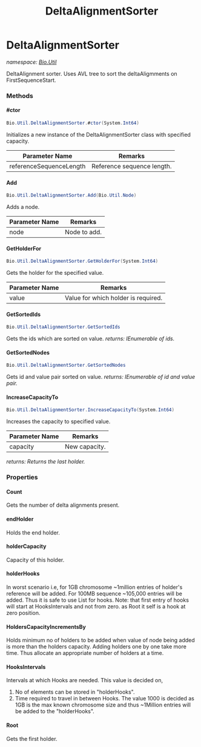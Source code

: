 ﻿---
title: DeltaAlignmentSorter
---

# DeltaAlignmentSorter
_namespace: [Bio.Util](N-Bio.Util.html)_

DeltaAlignment sorter.
 Uses AVL tree to sort the deltaAligmments on FirstSequenceStart.

### Methods

#### #ctor
```csharp
Bio.Util.DeltaAlignmentSorter.#ctor(System.Int64)
```
Initializes a new instance of the DeltaAlignmentSorter class with specified capacity.

|Parameter Name|Remarks|
|--------------|-------|
|referenceSequenceLength|Reference sequence length.|


#### Add
```csharp
Bio.Util.DeltaAlignmentSorter.Add(Bio.Util.Node)
```
Adds a node.

|Parameter Name|Remarks|
|--------------|-------|
|node|Node to add.|


#### GetHolderFor
```csharp
Bio.Util.DeltaAlignmentSorter.GetHolderFor(System.Int64)
```
Gets the holder for the specified value.

|Parameter Name|Remarks|
|--------------|-------|
|value|Value for which holder is required.|


#### GetSortedIds
```csharp
Bio.Util.DeltaAlignmentSorter.GetSortedIds
```
Gets the ids which are sorted on value.
_returns: IEnumerable of ids._

#### GetSortedNodes
```csharp
Bio.Util.DeltaAlignmentSorter.GetSortedNodes
```
Gets id and value pair sorted on value.
_returns: IEnumerable of id and value pair._

#### IncreaseCapacityTo
```csharp
Bio.Util.DeltaAlignmentSorter.IncreaseCapacityTo(System.Int64)
```
Increases the capacity to specified value.

|Parameter Name|Remarks|
|--------------|-------|
|capacity|New capacity.|

_returns: Returns the last holder._



### Properties

#### Count
Gets the number of delta alignments present.
#### endHolder
Holds the end holder.
#### holderCapacity
Capacity of this holder.
#### holderHooks
In worst scenario i.e, for 1GB chromosome ~1million entries of 
 holder's reference will be added. 
 For 100MB sequence ~105,000 entries will be added.
 Thus it is safe to use List for hooks.
 Note: that first entry of hooks will start at HooksIntervals and not from zero.
 as Root it self is a hook at zero position.
#### HoldersCapacityIncrementsBy
Holds minimum no of holders to be added when value of node being 
 added is more than the holders capacity.
 Adding holders one by one take more time.
 Thus allocate an appropriate number of holders at a time.
#### HooksIntervals
Intervals at which Hooks are needed.
 This value is decided on,
 1. No of elements can be stored in "holderHooks".
 2. Time required to travel in between Hooks.
 The value 1000 is decided as 1GB is the max known chromosome size and thus
 ~1Million entries will be added to the "holderHooks".
#### Root
Gets the first holder.

